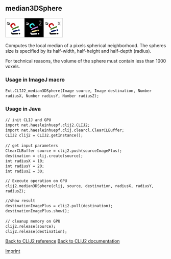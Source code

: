 ## median3DSphere
<img src="images/mini_clij1_logo.png"/><img src="images/mini_clij2_logo.png"/><img src="images/mini_clijx_logo.png"/>

Computes the local median of a pixels spherical neighborhood. The spheres size is specified by 
its half-width, half-height and half-depth (radius).

For technical reasons, the volume of the sphere must contain less than 1000 voxels.

### Usage in ImageJ macro
```
Ext.CLIJ2_median3DSphere(Image source, Image destination, Number radiusX, Number radiusY, Number radiusZ);
```


### Usage in Java
```
// init CLIJ and GPU
import net.haesleinhuepf.clij2.CLIJ2;
import net.haesleinhuepf.clij.clearcl.ClearCLBuffer;
CLIJ2 clij2 = CLIJ2.getInstance();

// get input parameters
ClearCLBuffer source = clij2.push(sourceImagePlus);
destination = clij.create(source);
int radiusX = 10;
int radiusY = 20;
int radiusZ = 30;
```

```
// Execute operation on GPU
clij2.median3DSphere(clij, source, destination, radiusX, radiusY, radiusZ);
```

```
//show result
destinationImagePlus = clij2.pull(destination);
destinationImagePlus.show();

// cleanup memory on GPU
clij2.release(source);
clij2.release(destination);
```


[Back to CLIJ2 reference](https://clij.github.io/clij2-docs/reference)
[Back to CLIJ2 documentation](https://clij.github.io/clij2-docs)

[Imprint](https://clij.github.io/imprint)

